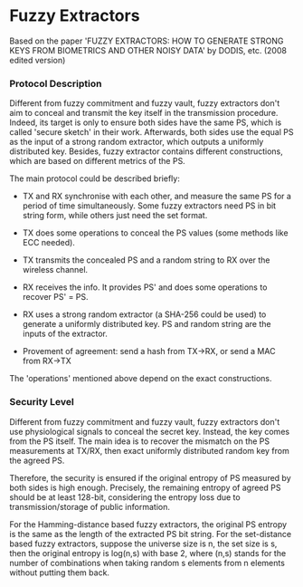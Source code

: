 # Fuzzy Extractors

Based on the paper 'FUZZY EXTRACTORS: HOW TO GENERATE STRONG KEYS FROM BIOMETRICS AND OTHER NOISY DATA' by DODIS, etc. (2008 edited version)

### Protocol Description

Different from fuzzy commitment and fuzzy vault, fuzzy extractors don't aim to conceal and transmit the key itself in the transmission procedure. Indeed, its target is only to ensure both sides have the same PS, which is called 'secure sketch' in their work. Afterwards, both sides use the equal PS as the input of a strong random extractor, which outputs a uniformly distributed key. Besides, fuzzy extractor contains different constructions, which are based on different metrics of the PS.

The main protocol could be described briefly:
- TX and RX synchronise with each other, and measure the same PS for a period of time simultaneously. Some fuzzy extractors need PS in bit string form, while others just need the set format.
- TX does some operations to conceal the PS values (some methods like ECC needed).
- TX transmits the concealed PS and a random string to RX over the wireless channel. 
- RX receives the info. It provides PS' and does some operations to recover PS' = PS.
- RX uses a strong random extractor (a SHA-256 could be used) to generate a uniformly distributed key. PS and random string are the inputs of the extractor.

- Provement of agreement: send a hash from TX->RX, or send a MAC from RX->TX

The 'operations' mentioned above depend on the exact constructions.

### Security Level

Different from fuzzy commitment and fuzzy vault, fuzzy extractors don't use physiological signals to conceal the secret key. Instead, the key comes from the PS itself. The main idea is to recover the mismatch on the PS measurements at TX/RX, then exact uniformly distributed random key from the agreed PS.

Therefore, the security is ensured if the original entropy of PS measured by both sides is high enough. Precisely, the remaining entropy of agreed PS should be at least 128-bit, considering the entropy loss due to transmission/storage of public information.

For the Hamming-distance based fuzzy extractors, the original PS entropy is the same as the length of the extracted PS bit string. For the set-distance based fuzzy extractors, suppose the universe size is n, the set size is s, then the original entropy is log(n,s) with base 2, where (n,s) stands for the number of combinations when taking random s elements from n elements without putting them back.
